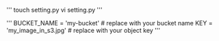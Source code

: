 '''
touch setting.py
vi setting.py
'''

'''
BUCKET_NAME = 'my-bucket' # replace with your bucket name
KEY = 'my_image_in_s3.jpg' # replace with your object key
'''
